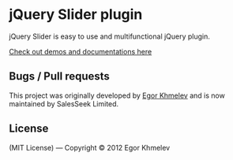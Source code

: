 # jQuery Slider plugin

jQuery Slider is easy to use and multifunctional jQuery plugin.

[Check out demos and documentations here](http://SalesSeek.github.com/jslider/)

## Bugs / Pull requests

This project was originally developed by
[Egor Khmelev](https://github.com/egorkhmelev) and is now maintained by
SalesSeek Limited.

## License

(MIT License) — Copyright &copy; 2012 Egor Khmelev
